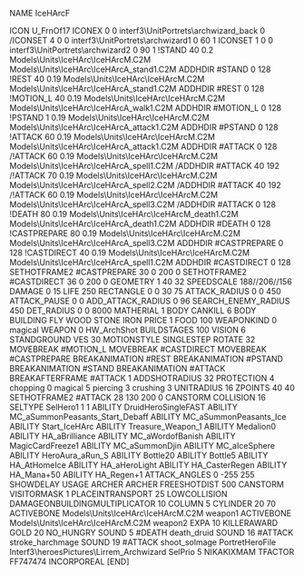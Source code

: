 NAME IceHArcF

ICON U_FrnOf17
ICONEX 0 0 interf3\UnitPortrets\archwizard_back 0
/ICONSET 4 0 0 interf3\UnitPortrets\archwizard1 0 60 1
ICONSET 1 0 0 interf3\UnitPortrets\archwizard2 0 90 1
!STAND         40 
0.2 Models\Units\IceHArc\IceHArcM.C2M Models\Units\IceHArc\IceHArcA_stand1.C2M
ADDHDIR #STAND 0 128
!REST          40 0.19 Models\Units\IceHArc\IceHArcM.C2M Models\Units\IceHArc\IceHArcA_stand1.C2M
ADDHDIR #REST 0 128
!MOTION_L      40 0.19 Models\Units\IceHArc\IceHArcM.C2M Models\Units\IceHArc\IceHArcA_walk1.C2M
ADDHDIR #MOTION_L 0 128
!PSTAND        1  0.19 Models\Units\IceHArc\IceHArcM.C2M Models\Units\IceHArc\IceHArcA_attack1.C2M
ADDHDIR #PSTAND 0 128 
!ATTACK        60 0.19 Models\Units\IceHArc\IceHArcM.C2M Models\Units\IceHArc\IceHArcA_attack1.C2M
ADDHDIR #ATTACK 0 128
/!ATTACK       60 0.19 Models\Units\IceHArc\IceHArcM.C2M Models\Units\IceHArc\IceHArcA_spell1.C2M
/ADDHDIR #ATTACK 40 192
/!ATTACK       70 0.19 Models\Units\IceHArc\IceHArcM.C2M Models\Units\IceHArc\IceHArcA_spell2.C2M
/ADDHDIR #ATTACK 40 192
/!ATTACK       60 0.19 Models\Units\IceHArc\IceHArcM.C2M Models\Units\IceHArc\IceHArcA_spell3.C2M
/ADDHDIR #ATTACK 0 128
!DEATH         80 0.19 Models\Units\IceHArc\IceHArcM_death1.C2M Models\Units\IceHArc\IceHArcA_death1.C2M
ADDHDIR #DEATH 0 128
!CASTPREPARE   80 0.19 Models\Units\IceHArc\IceHArcM.C2M Models\Units\IceHArc\IceHArcA_spell3.C2M
ADDHDIR #CASTPREPARE 0 128
!CASTDIRECT    40 0.19 Models\Units\IceHArc\IceHArcM.C2M Models\Units\IceHArc\IceHArcA_spell1.C2M
ADDHDIR #CASTDIRECT 0 128
SETHOTFRAME2 #CASTPREPARE 30 0 200 0
SETHOTFRAME2 #CASTDIRECT 36 0 200 0
GEOMETRY 1 40 32
SPEEDSCALE 188//206//156
DAMAGE   0 15
LIFE     250
RECTANGLE 0 0 30 75
ATTACK_RADIUS 0 0 450
ATTACK_PAUSE 0 0
ADD_ATTACK_RADIUS 0 96
SEARCH_ENEMY_RADIUS 450
DET_RADIUS 0 0 8000
MATHERIAL 1 BODY
CANKILL 		6 BODY BUILDING FLY WOOD STONE IRON
PRICE 1 FOOD 100
WEAPONKIND 0 magical
WEAPON 0 HW_ArchShot
BUILDSTAGES 100
VISION 6
STANDGROUND
VES 30
MOTIONSTYLE SINGLESTEP
ROTATE 32
MOVEBREAK #MOTION_L
MOVEBREAK #CASTDIRECT
MOVEBREAK #CASTPREPARE
BREAKANIMATION #REST
BREAKANIMATION #PSTAND
BREAKANIMATION #STAND
BREAKANIMATION #ATTACK
BREAKAFTERFRAME #ATTACK 1
ADDSHOTRADIUS 32
PROTECTION 4 chopping 0 magical 5 piercing 3 crushing 3
UNITRADIUS 16
ZPOINTS 40 40
SETHOTFRAME2 #ATTACK 28 130 200 0
CANSTORM
COLLISION 16
SELTYPE SelHero1 1 1
ABILITY DruidHeroSingleFAST
ABILITY MC_aSummonPeasants_Start_Debaff
ABILITY MC_aSummonPeasants_Ice
ABILITY Start_IceHArc
ABILITY Treasure_Weapon_1
ABILITY Medalion0
ABILITY HA_aBrilliance
ABILITY MC_aWordofBanish
ABILITY MagicCardFreeze1 
ABILITY MC_aSummonDjin
ABILITY MC_aIceSphere
ABILITY HeroAura_aRun_S
ABILITY Bottle20
ABILITY Bottle5
ABILITY HA_AtHomeIce
ABILITY HA_aHeroLight
ABILITY HA_CasterRegen
ABILITY HA_Mana+50
ABILITY HA_Regen+1
ATTACK_ANGLES 	 	0 -255 255
SHOWDELAY
USAGE ARCHER
ARCHER
FREESHOTDIST 500
CANSTORM
VISITORMASK 1
PLACEINTRANSPORT 25
LOWCOLLISION
DAMAGEONBUILDINGMULTIPLICATOR 10
COLUMN 5
CYLINDER 20 70
ACTIVEBONE Models\Units\IceHArc\IceHArcM.C2M weapon1
ACTIVEBONE Models\Units\IceHArc\IceHArcM.C2M weapon2
EXPA 10
KILLERAWARD             GOLD 20
NO_HUNGRY
SOUND 5 #DEATH death_druid
SOUND 16 #ATTACK stroke_harchmage
SOUND 19 #ATTACK shoot_solmage
PortretHeroFile Interf3\heroesPictures\Lirrem_Archwizard
SelPrio 5
NIKAKIXMAM
TFACTOR FF747474
INCORPOREAL
[END]
